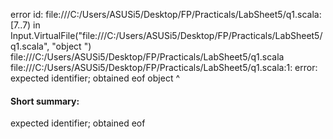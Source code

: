 error id: file:///C:/Users/ASUSi5/Desktop/FP/Practicals/LabSheet5/q1.scala:[7..7) in Input.VirtualFile("file:///C:/Users/ASUSi5/Desktop/FP/Practicals/LabSheet5/q1.scala", "object ")
file:///C:/Users/ASUSi5/Desktop/FP/Practicals/LabSheet5/q1.scala
file:///C:/Users/ASUSi5/Desktop/FP/Practicals/LabSheet5/q1.scala:1: error: expected identifier; obtained eof
object 
       ^
#### Short summary: 

expected identifier; obtained eof